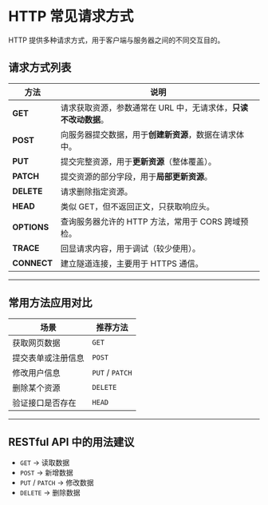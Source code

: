 # HTTP 常见请求方式

HTTP 提供多种请求方式，用于客户端与服务器之间的不同交互目的。

##  请求方式列表

| 方法        | 说明                                                         |
| ----------- | ------------------------------------------------------------ |
| **GET**     | 请求获取资源，参数通常在 URL 中，无请求体，**只读不改动数据**。 |
| **POST**    | 向服务器提交数据，用于**创建新资源**，数据在请求体中。       |
| **PUT**     | 提交完整资源，用于**更新资源**（整体覆盖）。                 |
| **PATCH**   | 提交资源的部分字段，用于**局部更新资源**。                   |
| **DELETE**  | 请求删除指定资源。                                           |
| **HEAD**    | 类似 GET，但不返回正文，只获取响应头。                       |
| **OPTIONS** | 查询服务器允许的 HTTP 方法，常用于 CORS 跨域预检。           |
| **TRACE**   | 回显请求内容，用于调试（较少使用）。                         |
| **CONNECT** | 建立隧道连接，主要用于 HTTPS 通信。                          |

---

##  常用方法应用对比

| 场景               | 推荐方法        |
| ------------------ | --------------- |
| 获取网页数据       | `GET`           |
| 提交表单或注册信息 | `POST`          |
| 修改用户信息       | `PUT` / `PATCH` |
| 删除某个资源       | `DELETE`        |
| 验证接口是否存在   | `HEAD`          |

---

##  RESTful API 中的用法建议

- `GET` → 读取数据
- `POST` → 新增数据
- `PUT` / `PATCH` → 修改数据
- `DELETE` → 删除数据